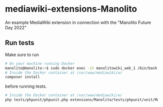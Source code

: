 # mediawiki-extensions-Manolito
An example MediaWiki extension in connection with the "Manolito Future Day 2022"


## Run tests

Make sure to run

```bash
# On your machine running Docker
manolito@manolito:~$ sudo docker exec -it manolitowiki_web_1 /bin/bash
# Inside the Docker container at /var/www/mediawiki/w/
composer install
```

before running tests.

```bash
# Inside the Docker container at /var/www/mediawiki/w/
php tests/phpunit/phpunit.php extensions/Manolito/tests/phpunit/unit/ManolitoTest.php
```